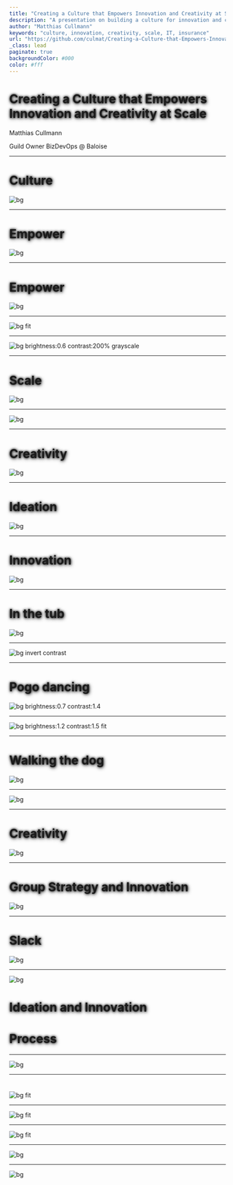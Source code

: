 ```yaml
--- 
title: "Creating a Culture that Empowers Innovation and Creativity at Scale"
description: "A presentation on building a culture for innovation and creativity at scale."
author: "Matthias Cullmann"
keywords: "culture, innovation, creativity, scale, IT, insurance"
url: "https://github.com/culmat/Creating-a-Culture-that-Empowers-Innovation-and-Creativity-at-Scale"
_class: lead
paginate: true
backgroundColor: #000
color: #fff
---
```


<style>
h1, h2, h3, h4, h5, h6 {
  text-shadow: 1px 2px 8px rgba(0,0,0,0.7), 0 0 5px #000;
}
:root {
  --heading-strong-color: #56a7f5;
}
</style>

[//]: # (Use https://github.com/marp-team/marp-cli)
[//]: # (to convert to PDF / PPTX etc, ie)
[//]: # (marp --pptx --allow-local-files   .\PITCHME.md)

# **Creating a Culture that Empowers Innovation and Creativity at Scale**

Matthias Cullmann

Guild Owner BizDevOps @ Baloise

<!--
  All Job Titles are wrong, but some are useful. -> Im from IT

  Insurance is in fact IT with an insurance twist.
-->



---

# Culture

![bg](img/marylou-fortier-DYMC1mP3HS4-unsplash.jpg)

<!--

Culture is the shared beliefs, values, customs, behaviors, and artifacts that characterize a group or society and are transmitted across generations.

Culture with capital C - millenaires.

Culture is how we do things around here.

Photo by <a href="https://unsplash.com/@rylouma?utm_source=unsplash&utm_medium=referral&utm_content=creditCopyText">Marylou Fortier</a> on <a href="https://unsplash.com/photos/two-pyramid-during-golden-hour-DYMC1mP3HS4?utm_source=unsplash&utm_medium=referral&utm_content=creditCopyText">Unsplash</a>


-->

---

# Empower

![bg](img/mg.jpg)

<!--
Sorry, image for NY
-->

---

# Empower

![bg ](img/mlk.png)

---


![bg fit](img/kristijan-arsov-2vkUywv7LNQ-unsplash.jpg)

<!--

Let your people take control and don't be afraid to see the symbols of power slightly deteriorate.
Get out of the way.

Photo by <a href="https://unsplash.com/@aarsoph?utm_source=unsplash&utm_medium=referral&utm_content=creditCopyText">Kristijan Arsov</a> on <a href="https://unsplash.com/photos/two-monkeys-sitting-on-top-of-a-golden-statue-2vkUywv7LNQ?utm_source=unsplash&utm_medium=referral&utm_content=creditCopyText">Unsplash</a>


-->

---


![bg brightness:0.6 contrast:200% grayscale](img/yao-oo-p_Bpv-iu7QI-unsplash.jpg)

<!--

Information, Openness

wiki

open friday

Insurance is data and knowledge.

Data classification and Openness

Take the fear away.

FOSS

Photo by <a href="https://unsplash.com/@yaooo_?utm_source=unsplash&utm_medium=referral&utm_content=creditCopyText">yao oo</a> on <a href="https://unsplash.com/photos/a-bunch-of-mushrooms-that-are-on-a-shelf-p_Bpv-iu7QI?utm_source=unsplash&utm_medium=referral&utm_content=creditCopyText">Unsplash</a>


-->

---

# Scale

![bg ](img/baloise_eco_system.png)

<!--

Internal vs External Innovation


-->

---

![bg ](img/Screenshot%20From%202025-10-26%2012-21-39.png)

<!--

Failure


-->



---

# Creativity

![bg ](img/bhushan-sadani-M-xaOaCzy_M-unsplash.jpg)

<!--

Creativity is the foundational mental capacity to generate novel ideas, connections, or perspectives. It's about thinking differently, seeing patterns others miss, or imagining possibilities that don't yet exist. Creativity is cognitive and abstract—it happens in your mind when you make unexpected associations or challenge conventional thinking. For example, wondering "what if we could carry a thousand songs in our pocket?" is creative thinking.


Photo by <a href="https://unsplash.com/@bhushan07?utm_source=unsplash&utm_medium=referral&utm_content=creditCopyText">Bhushan Sadani</a> on <a href="https://unsplash.com/photos/bokeh-light-photo-M-xaOaCzy_M?utm_source=unsplash&utm_medium=referral&utm_content=creditCopyText">Unsplash</a>



-->

---

# Ideation

![bg ](img/lyndon-li-EHMTGqCw7Xc-unsplash.jpg)

<!--

Ideation is the systematic process of generating, developing, and communicating ideas. It's creativity in action—the deliberate practice of producing and refining concepts. Ideation typically involves techniques like brainstorming, mind mapping, or design thinking workshops. It takes raw creative impulses and shapes them into more concrete concepts that can be evaluated and refined. Using the earlier example, ideation would involve sketching out different ways a portable music device might work, considering user needs, and exploring various technical approaches.


Photo by <a href="https://unsplash.com/@dynastywind?utm_source=unsplash&utm_medium=referral&utm_content=creditCopyText">Lyndon Li</a> on <a href="https://unsplash.com/photos/a-long-exposure-photo-of-sparks-in-a-tunnel-EHMTGqCw7Xc?utm_source=unsplash&utm_medium=referral&utm_content=creditCopyText">Unsplash</a>



-->

---

# Innovation

![bg ](img/colin-avery-InMS8UZ5Ki8-unsplash.jpg)

<!--

Innovation is the successful implementation of creative ideas that create value. It's not just about having novel ideas—it's about executing them in ways that make a real difference, whether that's solving a problem, improving a process, or creating new opportunities. Innovation requires not just creativity and ideation, but also resources, persistence, and practical execution. The iPod was an innovation because it actually brought that "thousand songs in your pocket" vision to market and changed how people experienced music.


Photo by <a href="https://unsplash.com/@shofukan?utm_source=unsplash&utm_medium=referral&utm_content=creditCopyText">Colin Avery</a> on <a href="https://unsplash.com/photos/black-metal-opened-charcoal-burner-InMS8UZ5Ki8?utm_source=unsplash&utm_medium=referral&utm_content=creditCopyText">Unsplash</a>


-->

---

# In the tub

![bg](img/olena-bohovyk-VUctfL2pN0Y-unsplash.jpg)

<!-- 

Archimedes of Syracuse
Eureka -> Density

Photo by <a href="https://unsplash.com/@olenkasergienko?utm_source=unsplash&utm_medium=referral&utm_content=creditCopyText">Olena Bohovyk</a> on <a href="https://unsplash.com/photos/brown-glass-bottle-on-white-table-VUctfL2pN0Y?utm_source=unsplash&utm_medium=referral&utm_content=creditCopyText">Unsplash</a>
      
    
-->

---

![bg invert contrast](img/heureka.svg)

<!-- 

Archimedes of Syracuse
Eureka -> Density

      
      
    
-->

---

# Pogo dancing

![bg brightness:0.7 contrast:1.4](img/evgeniy-smersh-jVtSmbDZYk4-unsplash.jpg)

<!-- 

1772 by English natural philosopher and chemist Joseph Priestley 

1844  Horace  Wells

Photo by <a href="https://unsplash.com/@igrindphoto?utm_source=unsplash&utm_medium=referral&utm_content=creditCopyText">Evgeniy Smersh</a> on <a href="https://unsplash.com/photos/concert-crowd-moshing-enthusiastically-in-the-night-jVtSmbDZYk4?utm_source=unsplash&utm_medium=referral&utm_content=creditCopyText">Unsplash</a>
      

-->


---


![bg brightness:1.2 contrast:1.5 fit](img/A_man_breathing_in_nitrous_oxide_(cropped).jpg)

<!-- 

Laughing gas

1772 by English natural philosopher and chemist Joseph Priestley 

1844  Horace  Wells

    
-->


---
# Walking the dog


![bg](img/mestral.jpg)

<!-- 

1941 George de Mestral


    
-->
---


![bg](img/Gemini_Generated_Image_xe078lxe078lxe07.png)

<!-- 
Velcro

1941 George de Mestral

Extreme close-up of Velcro, photorealistic, with dramatic, directional lighting creating deep shadows and highlights. The intricate hooks and loops are sharply in focus against a completely black, infinite background, emphasizing texture and depth.

    
-->


---

# Creativity

![bg ](img/gz.png)


<!--

"Create a work environment that motivates peak performance"

ball pool
table football
creative furniture
a walk in the "Baloise" Park

-->

---
# Group Strategy and Innovation

![bg ](img/window.jpg)


<!--

"Create a work environment that motivates peak performance"

ball pool
table football
creative furniture
a walk in the "Baloise" Park

-->



---

# Slack


![bg](img/shun-idota-cekJ1XXx1Rk-unsplash.jpg)



<!-- 

Gold card
Code camp
Open Friday
Hackathon

Photo by <a href="https://unsplash.com/@itzshunnn?utm_source=unsplash&utm_medium=referral&utm_content=creditCopyText">shun idota</a> on <a href="https://unsplash.com/photos/cars-parked-on-the-side-of-the-road-during-daytime-cekJ1XXx1Rk?utm_source=unsplash&utm_medium=referral&utm_content=creditCopyText">Unsplash</a>
      

-->

---


![bg](img/esteban-palacios-blanco-_CDeT66OOhc-unsplash.jpg)

# Ideation and Innovation
# Process

<!--
Photo by <a href="https://unsplash.com/@estebanjvr?utm_source=unsplash&utm_medium=referral&utm_content=creditCopyText">Esteban Palacios Blanco</a> on <a href="https://unsplash.com/photos/a-row-of-blue-and-white-dresses-_CDeT66OOhc?utm_source=unsplash&utm_medium=referral&utm_content=creditCopyText">Unsplash</a>

Pro cedere
Progress

Budget
Voice of customer
Innovation day


-->

---


![bg](img/funnel.webp)


<!--

Kickbox process , Innofunnel, Voice of Customer
Kickbox party
Pro cedere
Budget & sponsorship
Involve people -> scale

-->

---

# 


![bg fit](https://leadingswissagencies.ch/wp-content/uploads/2022/11/baloise-02.jpg)


<!--

Fail

-->

---


![bg fit](img/celebrate.png)

<!--

# Celebrate

"A hyper-realistic, high-resolution press photograph capturing the peak moment of a grand celebration. Focus on a female victorious cyclist in sharp detail, as if taken by a professional sports photographer. She should be wearing a cycling jersey with a prominent Baloise logo, clearly visible on the chest of her jersey. She is holding a champagne bottle mid-spray, celebrating her win. The background features a blurred but recognizable crowd, expressing raw, ecstatic emotion – mouths open in cheers, hands raised in jubilation. Confetti is frozen in motion, and stadium lights glint off metallic surfaces. Emphasize authentic expressions, dynamic action, and true-to-life lighting, avoiding any artificial or stylized elements. The image should feel immediate, unposed, and perfectly timed, like a snapshot from a live event.

-->

---


![bg fit](img/award.png)

<!--


"A hyper-realistic, high-resolution press photograph capturing the peak moment of a grand celebration. Focus on a female victorious cyclist in sharp detail, as if taken by a professional sports photographer. She should be wearing a cycling jersey with a prominent Baloise logo, clearly visible on the chest of her jersey. She is holding a champagne bottle mid-spray, celebrating her win. The background features a blurred but recognizable crowd, expressing raw, ecstatic emotion – mouths open in cheers, hands raised in jubilation. Confetti is frozen in motion, and stadium lights glint off metallic surfaces. Emphasize authentic expressions, dynamic action, and true-to-life lighting, avoiding any artificial or stylized elements. The image should feel immediate, unposed, and perfectly timed, like a snapshot from a live event.

-->

---


![bg](img/thoughtful.webp)


<!--

# Humans innovate
Hire the best
Make them better
Can AI innovate?
AlphaFold

-->

---

![bg](img/baby_steps.jpg)

<!--



Did I just listen to a keynote telling me to open the windows if I want innovation?

Do any all
Baby steps


-->

